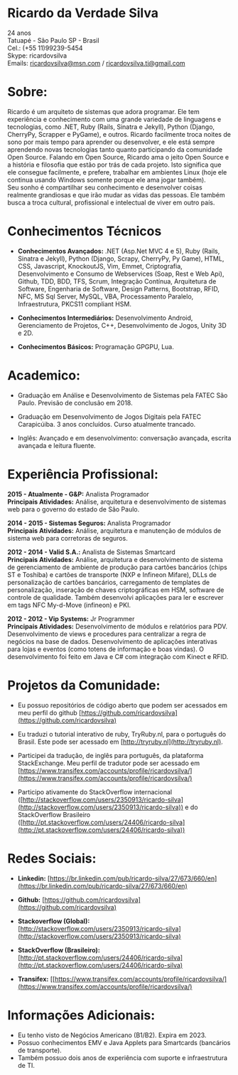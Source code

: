 # Ricardo da Verdade Silva

24 anos</br>
Tatuapé - São Paulo SP - Brasil</br>
Cel.: (+55 11)99239-5454</br>
Skype: ricardovsilva</br>
Emails: ricardovsilva@msn.com / ricardovsilva.ti@gmail.com

# Sobre:
Ricardo é um arquiteto de sistemas que adora programar. Ele tem experiência e conhecimento com uma grande variedade de linguagens e tecnologias, como .NET, Ruby (Rails, Sinatra e Jekyll), Python (Django, CherryPy, Scrapper e PyGame), e outros.
Ricardo facilmente troca noites de sono por mais tempo para aprender ou desenvolver, e ele está sempre aprendendo novas tecnologias tanto quanto participando da comunidade Open Source. Falando em Open Source, Ricardo ama o jeito Open Source e a história e filosofia que estão por trás de cada projeto. Isto significa que ele consegue facilmente, e prefere, trabalhar em ambientes Linux (hoje ele continua usando Windows somente porque ele ama jogar também).</br>
Seu sonho é compartilhar seu conhecimento e desenvolver coisas realmente grandiosas e que irão mudar as vidas das pessoas. Ele também busca a troca cultural, profissional e intelectual de viver em outro país.


# Conhecimentos Técnicos
- **Conhecimentos Avançados:** .NET (Asp.Net MVC 4 e 5), Ruby (Rails, Sinatra e Jekyll), Python (Django, Scrapy, CherryPy, Py Game), HTML, CSS, Javascript, KnockoutJS, Vim, Emmet, Criptografia, Desenvolvimento e Consumo de Webservices (Soap, Rest e Web Api), Github, TDD, BDD, TFS, Scrum, Integração Contínua, Arquitetura de Software, Engenharia de Software, Design Patterns, Bootstrap, RFID, NFC, MS Sql Server, MySQL, VBA, Processamento Paralelo, Infraestrutura, PKCS11 compliant HSM.

- **Conhecimentos Intermediários:** Desenvolvimento Android, Gerenciamento de Projetos, C++, Desenvolvimento de Jogos, Unity 3D e 2D.

- **Conhecimentos Básicos:** Programação GPGPU, Lua.

# Academico:
- Graduação em Análise e Desenvolvimento de Sistemas pela FATEC São Paulo. Previsão de conclusão em 2018.

- Graduação em Desenvolvimento de Jogos Digitais pela FATEC Carapicúiba. 3 anos concluídos. Curso atualmente trancado.

- Inglês: Avançado e em desenvolvimento: conversação avançada, escrita avançada e leitura fluente.


# Experiência Profissional:

**2015 - Atualmente - G&P:** Analista Programador</br>
**Principais Atividades:** Análise, arquitetura e desenvolvimento de sistemas web para o governo do estado de São Paulo.

**2014 - 2015 - Sistemas Seguros:** Analista Programador </br>
**Principais Atividades:** Análise, arquitetura e manutenção de módulos de sistema web para corretoras de seguros.

**2012 - 2014 - Valid S.A.:** Analista de Sistemas Smartcard </br>
**Principais Atividades:** Análise, arquitetura e desenvolvimento de sistema de gerenciamento de ambiente de produção para cartões bancários (chips ST e Toshiba) e cartões de transporte (NXP e Infineon Mifare), DLLs de personalização de cartões bancários, carregamento de templates de personalização, inseração de chaves criptográficas em HSM, software de controle de qualidade. Também desenvolvi aplicações para ler e escrever em tags NFC My-d-Move (infineon) e PKI.

**2012 - 2012 - Vip Systems:** Jr Programmer</br>
**Principais Atividades:** Desenvolvimento de módulos e relatórios para PDV. Desenvolvimento de views e procedures para centralizar a regra de negócios na base de dados. Desenvolvimento de aplicações interativas para lojas e eventos (como totens de informação e boas vindas). O desenvolvimento foi feito em Java e C# com integração com Kinect e RFID.

# Projetos da Comunidade:
- Eu possuo repositórios de código aberto que podem ser acessados em meu perfil do github [https://github.com/ricardovsilva](https://github.com/ricardovsilva)

- Eu traduzi o tutorial interativo de ruby, TryRuby.nl, para o português do Brasil. Este pode ser acessado em [http://tryruby.nl](http://tryruby.nl).

- Participei da tradução, de inglês para português, da plataforma StackExchange. Meu perfil de tradutor pode ser acessado em [https://www.transifex.com/accounts/profile/ricardovsilva/](https://www.transifex.com/accounts/profile/ricardovsilva/)

- Participo ativamente do StackOverflow internacional ([http://stackoverflow.com/users/2350913/ricardo-silva](http://stackoverflow.com/users/2350913/ricardo-silva)) e do StackOverflow Brasileiro ([http://pt.stackoverflow.com/users/24406/ricardo-silva](http://pt.stackoverflow.com/users/24406/ricardo-silva))
 
# Redes Sociais:

- **Linkedin:** [https://br.linkedin.com/pub/ricardo-silva/27/673/660/en](https://br.linkedin.com/pub/ricardo-silva/27/673/660/en)

- **Github:** [https://github.com/ricardovsilva](https://github.com/ricardovsilva)

- **Stackoverflow (Global):** [http://stackoverflow.com/users/2350913/ricardo-silva](http://stackoverflow.com/users/2350913/ricardo-silva)

- **StackOverflow (Brasileiro):** [http://pt.stackoverflow.com/users/24406/ricardo-silva](http://pt.stackoverflow.com/users/24406/ricardo-silva)

- **Transifex:** [[https://www.transifex.com/accounts/profile/ricardovsilva/](https://www.transifex.com/accounts/profile/ricardovsilva/)


# Informações Adicionais:

- Eu tenho visto de Negócios Americano (B1/B2). Expira em 2023.
- Possuo conhecimentos EMV e Java Applets para Smartcards (bancários de transporte).
- Também possuo dois anos de experiência com suporte e infraestrutura de TI.
